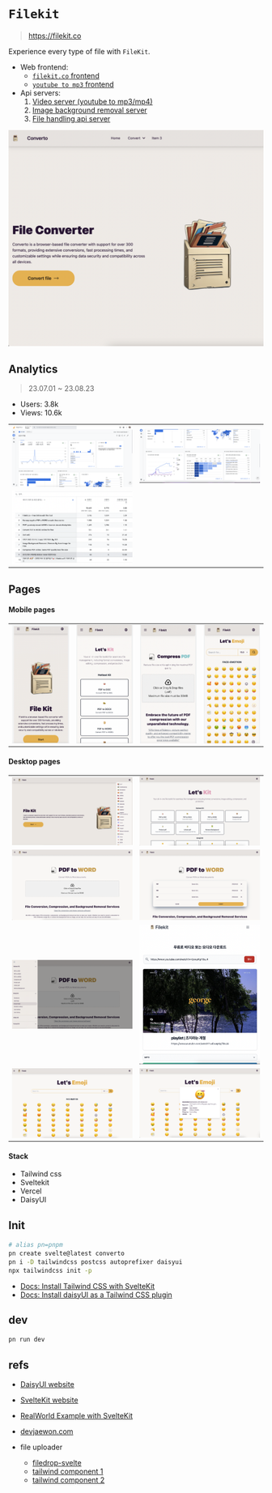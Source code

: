 # `Filekit`
> https://filekit.co


Experience every type of file with `FileKit`.

- Web frontend:
    - [`filekit.co` frontend](https://github.com/filekit-co/converto)
    - [`youtube to mp3` frontend](https://github.com/filekit-co/youTubetoMP3)
- Api servers:
    1. [Video server (youtube to mp3/mp4)](https://github.com/filekit-co/api-video)
    2. [Image background removal server](https://github.com/filekit-co/api-bg-remove)
    3. [File handling api server](https://github.com/filekit-co/api-file/tree/main)


<center>

<img src="./docs/landing.png" height="50%" />

</center>

## Analytics
> 23.07.01 ~ 23.08.23

- Users: 3.8k
- Views: 10.6k


<center>

<table>
  <tr>
    <td><img src="./docs/anaylitics.png" alt="analytics"></td>
    <td><img src="./docs/anaylitics2.png" alt="analytics2"></td>
  </tr>
  <tr>
    <td><img src="./docs/anaylitics3.png" alt="anaylitics3"></td>
  </tr>
</table>

</center>

## Pages

#### Mobile pages

<center>

<table>
  <tr>
    <td><img src="./docs/mobile1.png" alt="mo"></td>
    <td><img src="./docs/mobile2.png" alt="mo"></td>
        <td><img src="./docs/mobile3.png" alt="mo"></td>
    <td><img src="./docs/mobile4.png" alt="mo"></td>
  </tr>
</table>

</center>

#### Desktop pages
<center>

<table>
  <tr>
    <td><img src="./docs/main.png" alt="main"></td>
    <td><img src="./docs/menu.png" alt="menu"></td>
  </tr>
  <tr>
    <td><img src="./docs/pdf_to_word.png" alt="pdf_to_word"></td>
    <td><img src="./docs/pdf_to_word2.png" alt="pdf_to_word2"></td>
  </tr>
  <tr>
    <td><img src="./docs/nav.png" alt="nav"></td>
    <td><img src="./docs/youtube.png" alt="youtube"></td>
  </tr>
  <tr>
    <td><img src="./docs/emoji.png" alt="emoji"></td>
    <td><img src="./docs/emoji2.png" alt="emoji2"></td>
  </tr>
</table>

</center>



#### Stack

- Tailwind css
- Sveltekit
- Vercel
- DaisyUI

## Init

```bash
# alias pn=pnpm
pn create svelte@latest converto
pn i -D tailwindcss postcss autoprefixer daisyui
npx tailwindcss init -p
```

- [Docs: Install Tailwind CSS with SvelteKit](https://tailwindcss.com/docs/guides/sveltekit)
- [Docs: Install daisyUI as a Tailwind CSS plugin](https://daisyui.com/docs/install/)

## dev

```bash
pn run dev
```

## refs

- [DaisyUI website](https://github.com/saadeghi/daisyui/tree/master/src/docs)
- [SvelteKit website](https://github.com/sveltejs/kit/tree/master/sites/kit.svelte.dev)
- [RealWorld Example with SvelteKit](https://github.com/sveltejs/realworld)
- [devjaewon.com](https:github.com/devjaewon/devjaewon.com)

- file uploader
    - [filedrop-svelte](https://github.com/chanced/filedrop-svelte)
    - [tailwind component 1](https://tailwindcomponents.com/component/file-upload-with-drop-on-and-preview)
    - [tailwind component 2](https://tailwindcomponents.com/component/dragdrop-sortable-file-upload)
    
